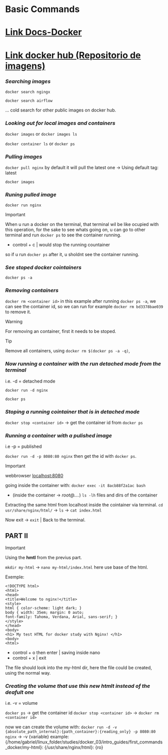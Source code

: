 # Basic Commands

# [Link __Docs-Docker__  ](https://docs.docker.com/reference/cli/docker/container/run/)

# [Link __docker hub__  (Repositorio de imagens)](https://hub.docker.com)

### *Searching images*

`docker search ngingx`

`docker search airflow`

... cold search for other public images on docker hub.

 ### *Looking out for local images and containers*

`docker images` or `docker images ls`

`docker container ls` or `docker ps`


 ### *Pulling images*

 `docker pull nginx` by default it will pull the latest one -> Using default tag: latest

 `docker images`

 ### *Runing pulled image*

 `docker run nginx`

> [!IMPORTANT]
> When u run a docker on the terminal, that terminal wil be like ocupied with this operation, for the sake to see whats going on, u can go to other terminal and run `docker ps` to see the container running.

- control + c  | would stop the running countainer

so if u run `docker ps` after it, u sholdnt see the container running.

### *See stoped docker cointainers*

`docker ps -a`

### *Removing containers*

`docker rm <container id>` in this example after running `docker ps -a`, we can see the container id, so we can run for example `docker rm bd3378bae039` to remove it.

> [!WARNING]
> For removing an container, first it needs to be stoped.

> [!TIP]
> Remove all containers, using `docker rm $(docker ps -a -q)`,



### *Now running a container with the run detached mode from the terminal*
i.e. -d = detached mode

`docker run -d nginx`

`docker ps`

### *Stoping a running cointainer that is in detached mode*

`docker stop <container id>` -> get the container id from `docker ps`


### *Running a container with a pulished image*
i.e -p = published

`docker run -d -p 8080:80 nginx` then get the id with `docker ps`.

> [!IMPORTANT]
> webbrowser [localhost:8080](http://localhost:8080/)

going inside the container with: `docker exec -it 8acb88f2a1ac bash`

- (inside the container -> _root@...._) 
`ls -lh` files and dirs of the container

Extracting the same html from localhost inside the cointainer via terminal.
`cd usr/share/nginx/html/` -> `ls` -> `cat index.html`

Now exit -> `exit` | Back to the terminal.


## PART II

> [!IMPORTANT]
> Using the **hmtl** from the previus part.


`mkdir my-html` -> `nano my-html/index.html` here use base of the html.

Exemple:
```
<!DOCTYPE html>
<html>
<head>
<title>Welcome to nginx!</title>
<style>
html { color-scheme: light dark; }
body { width: 35em; margin: 0 auto;
font-family: Tahoma, Verdana, Arial, sans-serif; }
</style>
</head>
<body>
<h1> My test HTML for docker study with Nginx! </h1>
<body>
<html>
```

- control + o  then enter | saving inside nano 
- control + x | exit

The file should look into the my-html dir, here the file could be created, using the normal way.


### *Creating the volume that use this new htmlt instead of the deafult one*
i.e. -v = volume

`docker ps` -> get the container id
`docker stop <container id>` -> `docker rm <container id>`

now we can create the volume with:
`docker run -d -v {absolute_path_internal}:{path_container}:{reading_only} -p 8080:80 nginx` -> -v {variable} example: 
{/home/gabriel/linux_folder/studies/docker_03/intro_guides/first_commands_docker/my-html}:
{/usr/share/nginx/html}:
{ro}


